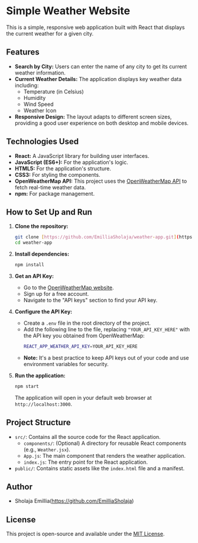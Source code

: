 # Simple Weather Website

This is a simple, responsive web application built with React that displays the current weather for a given city.

## Features

- **Search by City:** Users can enter the name of any city to get its current weather information.
- **Current Weather Details:** The application displays key weather data including:
  - Temperature (in Celsius)
  - Humidity
  - Wind Speed
  - Weather Icon
- **Responsive Design:** The layout adapts to different screen sizes, providing a good user experience on both desktop and mobile devices.

## Technologies Used

- **React:** A JavaScript library for building user interfaces.
- **JavaScript (ES6+):** For the application's logic.
- **HTML5:** For the application's structure.
- **CSS3:** For styling the components.
- **OpenWeatherMap API:** This project uses the [OpenWeatherMap API](https://openweathermap.org/api) to fetch real-time weather data.
- **npm:** For package management.

## How to Set Up and Run

1.  **Clone the repository:**

    ```bash
    git clone [https://github.com/EmilliaSholaja/weather-app.git](https://github.com/EmilliaSholaja/weather-app.git)
    cd weather-app
    ```

2.  **Install dependencies:**

    ```bash
    npm install
    ```

3.  **Get an API Key:**

    - Go to the [OpenWeatherMap website](https://openweathermap.org/).
    - Sign up for a free account.
    - Navigate to the "API keys" section to find your API key.

4.  **Configure the API Key:**

    - Create a `.env` file in the root directory of the project.
    - Add the following line to the file, replacing `"YOUR_API_KEY_HERE"` with the API key you obtained from OpenWeatherMap:
      ```bash
      REACT_APP_WEATHER_API_KEY=YOUR_API_KEY_HERE
      ```
    - **Note:** It's a best practice to keep API keys out of your code and use environment variables for security.

5.  **Run the application:**
    ```bash
    npm start
    ```
    The application will open in your default web browser at `http://localhost:3000`.

## Project Structure

- `src/`: Contains all the source code for the React application.
  - `components/`: (Optional) A directory for reusable React components (e.g., `Weather.jsx`).
  - `App.js`: The main component that renders the weather application.
  - `index.js`: The entry point for the React application.
- `public/`: Contains static assets like the `index.html` file and a manifest.

## Author

- Sholaja Emillia(https://github.com/EmilliaSholaja)

## License

This project is open-source and available under the [MIT License](https://opensource.org/licenses/MIT).
